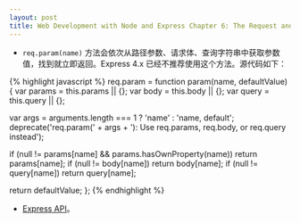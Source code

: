 ```yaml
---
layout: post
title: Web Development with Node and Express Chapter 6: The Request and Response Objects
---
```


* `req.param(name)` 方法会依次从路径参数、请求体、查询字符串中获取参数值，找到就立即返回。Express 4.x 已经不推荐使用这个方法。源代码如下：

{% highlight javascript %}
req.param = function param(name, defaultValue) {
  var params = this.params || {};
  var body = this.body || {};
  var query = this.query || {};

  var args = arguments.length === 1
    ? 'name'
    : 'name, default';
  deprecate('req.param(' + args + '): Use req.params, req.body, or req.query instead');

  if (null != params[name] && params.hasOwnProperty(name)) return params[name];
  if (null != body[name]) return body[name];
  if (null != query[name]) return query[name];

  return defaultValue;
};
{% endhighlight %}

* [Express API](http://expressjs.com/en/api.html)。
